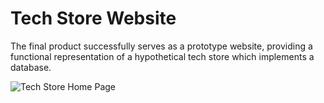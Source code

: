 # Tech Store Website

The final product successfully serves as a prototype website, providing a functional representation of a hypothetical tech store which implements a database.

![Tech Store Home Page](https://github.com/EC-CM/WebStore/assets/114674192/85a78a9e-0dff-4d35-bb82-f32d88618ccd)
